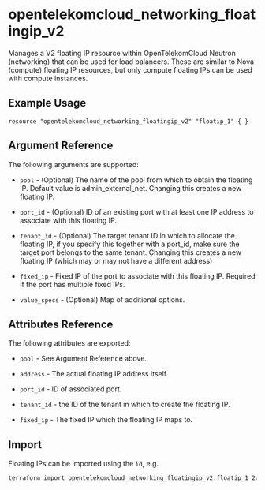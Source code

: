 # opentelekomcloud_networking_floatingip_v2

Manages a V2 floating IP resource within OpenTelekomCloud Neutron (networking)
that can be used for load balancers.
These are similar to Nova (compute) floating IP resources,
but only compute floating IPs can be used with compute instances.

## Example Usage

```hcl
resource "opentelekomcloud_networking_floatingip_v2" "floatip_1" { }
```

## Argument Reference

The following arguments are supported:

* `pool` - (Optional) The name of the pool from which to obtain the floating
  IP. Default value is admin_external_net. Changing this creates a new floating IP.

* `port_id` - (Optional) ID of an existing port with at least one IP address to
  associate with this floating IP.

* `tenant_id` - (Optional) The target tenant ID in which to allocate the floating
  IP, if you specify this together with a port_id, make sure the target port
  belongs to the same tenant. Changing this creates a new floating IP (which
  may or may not have a different address)

* `fixed_ip` - Fixed IP of the port to associate with this floating IP. Required if
  the port has multiple fixed IPs.

* `value_specs` - (Optional) Map of additional options.

## Attributes Reference

The following attributes are exported:

* `pool` - See Argument Reference above.

* `address` - The actual floating IP address itself.

* `port_id` - ID of associated port.

* `tenant_id` - the ID of the tenant in which to create the floating IP.

* `fixed_ip` - The fixed IP which the floating IP maps to.

## Import

Floating IPs can be imported using the `id`, e.g.

```sh
terraform import opentelekomcloud_networking_floatingip_v2.floatip_1 2c7f39f3-702b-48d1-940c-b50384177ee1
```
